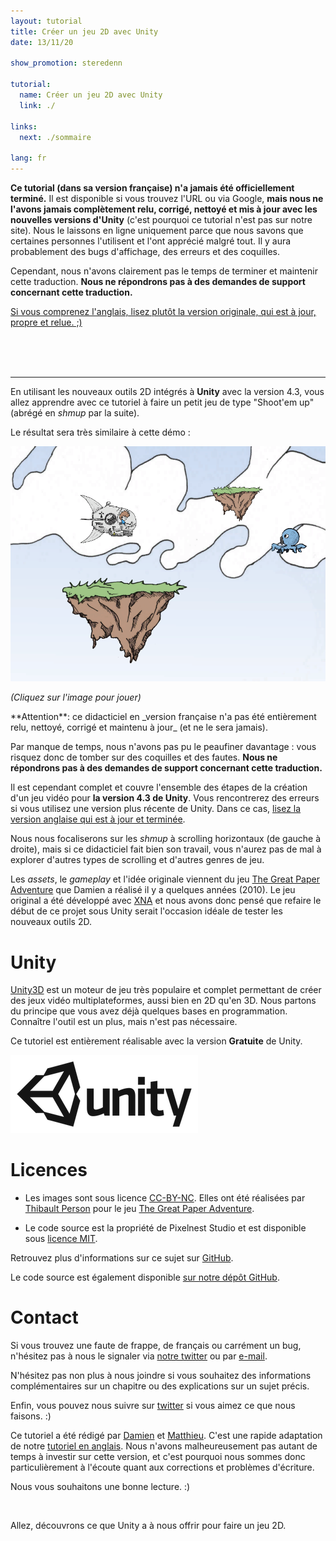 ```yaml
---
layout: tutorial
title: Créer un jeu 2D avec Unity
date: 13/11/20

show_promotion: steredenn

tutorial:
  name: Créer un jeu 2D avec Unity
  link: ./

links:
  next: ./sommaire

lang: fr
---
```


**Ce tutorial (dans sa version française) n'a jamais été officiellement terminé.** Il est disponible si vous trouvez l'URL ou via Google, **mais nous ne l'avons jamais complètement relu, corrigé, nettoyé et mis à jour avec les nouvelles versions d'Unity** (c'est pourquoi ce tutorial n'est pas sur notre site). Nous le laissons en ligne uniquement parce que nous savons que certaines personnes l'utilisent et l'ont apprécié malgré tout. Il y aura probablement des bugs d'affichage, des erreurs et des coquilles.

Cependant, nous n'avons clairement pas le temps de terminer et maintenir cette traduction. **Nous ne répondrons pas à des demandes de support concernant cette traduction.**

[Si vous comprenez l'anglais, lisez plutôt la version originale, qui est à jour, propre et relue. ;)](/tutorials/2d-game-unity/)

<br /><br /><br />

---

En utilisant les nouveaux outils 2D intégrés à **Unity** avec la version 4.3, vous allez apprendre avec ce tutoriel à faire un petit jeu de type "Shoot'em up" (abrégé en _shmup_ par la suite).

Le résultat sera très similaire à cette démo :

[ ![Résultat en démo][result] ][demo_link]

_(Cliquez sur l'image pour jouer)_

<div data-block="danger">
  **Attention**: ce didacticiel en _version française n'a pas été entièrement relu, nettoyé, corrigé et maintenu à jour_ (et ne le sera jamais).

  Par manque de temps, nous n'avons pas pu le peaufiner davantage : vous risquez donc de tomber sur des coquilles et des fautes. **Nous ne répondrons pas à des demandes de support concernant cette traduction.**

  Il est cependant complet et couvre l'ensemble des étapes de la création d'un jeu vidéo pour **la version 4.3 de Unity**. Vous rencontrerez des erreurs si vous utilisez une version plus récente de Unity. Dans ce cas, [lisez la version anglaise qui est à jour et terminée](/tutorials/2d-game-unity/).
</div>

Nous nous focaliserons sur les _shmup_ à scrolling horizontaux (de gauche à droite), mais si ce didacticiel  fait bien son travail, vous n'aurez pas de mal à explorer d'autres types de scrolling et d'autres genres de jeu.

Les _assets_, le _gameplay_ et l'idée originale viennent du jeu [The Great Paper Adventure][tgpa_link] que Damien a réalisé il y a quelques années (2010). Le jeu original a été développé avec [XNA][xna_link] et nous avons donc pensé que refaire le début de ce projet sous Unity serait l'occasion idéale de tester les nouveaux outils 2D.

# Unity

[Unity3D][unity_link] est un moteur de jeu très populaire et complet permettant de créer des jeux vidéo multiplateformes, aussi bien en 2D qu'en 3D. Nous partons du principe que vous avez déjà quelques bases en programmation. Connaître l'outil est un plus, mais n'est pas nécessaire.

Ce tutoriel est entièrement réalisable avec la version **Gratuite** de Unity.

[ ![Unity][unity_logo_url] ][unity_download_link]

# Licences

- Les images sont sous licence [CC-BY-NC][cc_licence_link]. Elles ont été réalisées par [Thibault Person][tp_twitter_link] pour le jeu [The Great Paper Adventure][tgpa_link].

- Le code source est la propriété de Pixelnest Studio et est disponible sous [licence MIT][mit_licence_link].

Retrouvez plus d'informations sur ce sujet sur [GitHub][github_licence_link].

Le code source est également disponible [sur notre dépôt GitHub][github_repo_link].

# Contact

Si vous trouvez une faute de frappe, de français ou carrément un bug, n'hésitez pas à nous le signaler via [notre twitter][pxn_twitter_link] ou par [e-mail][pxn_mailto].

N'hésitez pas non plus à nous joindre si vous souhaitez des informations complémentaires sur un chapitre ou des explications sur un sujet précis.

Enfin, vous pouvez nous suivre sur [twitter][pxn_twitter_link] si vous aimez ce que nous faisons. :)

Ce tutoriel a été rédigé par [Damien][dam_twitter_link] et [Matthieu][mog_twitter_link]. C'est une rapide adaptation de notre [tutoriel en anglais](/tutorials/2d-game-unity). Nous n'avons malheureusement pas autant de temps à investir sur cette version, et c'est pourquoi nous sommes donc particulièrement à l'écoute quant aux corrections et problèmes d'écriture.

Nous vous souhaitons une bonne lecture. :)

<br />

Allez, découvrons ce que Unity a à nous offrir pour faire un jeu 2D.

[unity_logo_url]: ../2d-game-unity/-img/unity.png
[result]: ../2d-game-unity/-img/result.png

[demo_link]: ../2d-game-unity/-demo/demo.html "Play the demo"

[pxn_mailto]: mailto:site@pixelnest.io "Pixelnest Mail"

[unity_link]: http://unity3d.com/ "Unity3D"
[xna_link]: http://en.wikipedia.org/wiki/Microsoft_XNA "Microsoft XNA"
[tgpa_link]: http://www.thegreatpaperadventure.com "The Great Paper Adventure"
[tp_twitter_link]: http://twitter.com/mrlapinou "Thibault Person Twitter"
[pxn_twitter_link]: http://twitter.com/pixelnest "Pixelnest Studio Twitter"
[dam_twitter_link]: http://twitter.com/valryon "Damien Mayance Twitter"
[mog_twitter_link]: http://twitter.com/solarsailer "Matthieu Oger Twitter"
[unity_download_link]: http://unity3d.com/unity/download "Download Unity 4.3"
[cc_licence_link]: http://creativecommons.org/licenses/by-nc/2.0/fr/ "CC-BY-NC"
[mit_licence_link]: http://choosealicense.com/licenses/mit/ "MIT Licence"
[github_repo_link]: https://github.com/pixelnest/2d-game-unity-tutorial "Repository"
[github_licence_link]: https://github.com/pixelnest/2d-game-unity-tutorial/blob/master/LICENSE.md "Repository licence"

